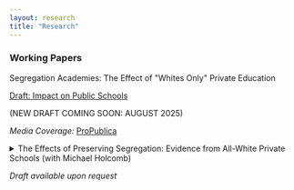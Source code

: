 ```yaml
---
layout: research
title: "Research"
---
```


### **Working Papers**
Segregation Academies: The Effect of "Whites Only" Private Education 

[Draft: Impact on Public Schools](assets/files/williamson_segac.pdf) 

(NEW DRAFT COMING SOON: AUGUST 2025)

*Media Coverage:* [ProPublica](https://www.propublica.org/article/alabama-researchers-segregation-academies-school-vouchers)

<details>
    <summary>The Effects of Preserving Segregation: Evidence from All-White Private Schools (with Michael Holcomb)</summary>
    Institutionalized backlash may be an important mediator of social progress. In the post-Brown v. Board (1954) U.S. South, white citizens established de jure segregationist private schools. These “segregation academies” effectively impeded efforts to integrate schools, especially in rural areas (Williamson, 2024). In this paper, we study the consequences of this preservation of segregation on historical voting behavior and later racial attitudes in the Southeast. We argue that segregation academies entrenched a culture of racial division in places that otherwise would have made steps toward integration. Using difference-in-differences designs around the openings of segregation academies, we find a shift away in racial attitudes in treated counties and a decline in local Black political representation. We discuss potential explanations for these patterns and extensions for future work.
</details>

*Draft available upon request*